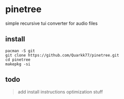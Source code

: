 # pinetree
simple recursive tui converter for audio files

## install
```
pacman -S git
git clone https://github.com/Quarkk77/pinetree.git
cd pinetree
makepkg -si
```

## todo
> add install instructions
> optimization stuff
